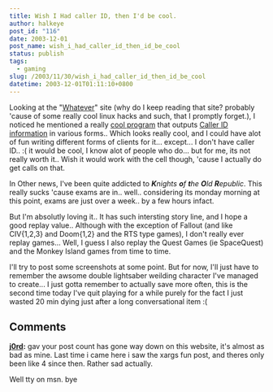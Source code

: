 ```yaml
---
title: Wish I Had caller ID, then I'd be cool.
author: halkeye
post_id: "116"
date: 2003-12-01
post_name: wish_i_had_caller_id_then_id_be_cool
status: publish
tags:
  - gaming
slug: /2003/11/30/wish_i_had_caller_id_then_id_be_cool
datetime: 2003-12-01T01:11:10+0800
---
```


Looking at the "[Whatever](https://www.whatever.ca)" site (why do I keep reading that site? probably 'cause of some really cool linux hacks and such, that I promptly forget.), I noticed he mentioned a really [cool program](https://ncid.sourceforge.net/) that outputs [Caller ID information](https://ncid.sourceforge.net/) in various forms.. Which looks really cool, and I could have alot of fun writing different forms of clients for it... except... I don't have caller ID.. :( it would be cool, I know alot of people who do... but for me, its not really worth it.. Wish it would work with the cell though, 'cause I actually do get calls on that.

In Other news, I've been quite addicted to _**K**nights **o**f **t**he **O**ld **R**epublic_. This really sucks 'cause exams are in.. well.. considering its monday morning at this point, exams are just over a week.. by a few hours infact.

But I'm absolutly loving it.. It has such intersting story line, and I hope a good replay value.. Although with the exception of Fallout (and like CIV{1,2,3} and Doom{1,2} and the RTS type games), I don't really ever replay games... Well, I guess I also replay the Quest Games (ie SpaceQuest) and the Monkey Island games from time to time.

I'll try to post some screenshots at some point. But for now, I'll just have to remember the awsome double lightsaber weilding character I've managed to create... I just gotta remember to actually save more often, this is the second time today I've quit playing for a while purely for the fact I just wasted 20 min dying just after a long conversational item :(

## Comments

**[j0rd](#10 "2003-12-07 23:54:41"):** gav your post count has gone way down on this website, it's almost as bad as mine. Last time i came here i saw the xargs fun post, and theres only been like 4 since then. Rather sad actually.

Well tty on msn. bye

